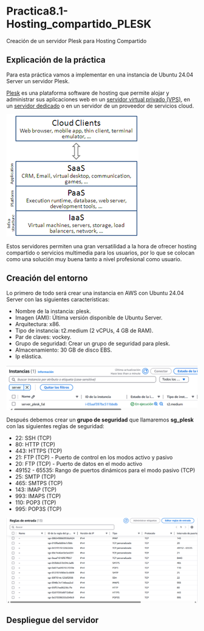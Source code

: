 # Practica8.1-Hosting_compartido_PLESK
Creación de un servidor Plesk para Hosting Compartido
## Explicación de la práctica
Para esta práctica vamos a implementar en una instancia de Ubuntu 24.04 Server un servidor Plesk. 

[Plesk](https://es.wikipedia.org/wiki/Plesk) es una plataforma software de hosting que permite alojar y administrar sus aplicaciones web en un [servidor virtual privado (VPS)](https://es.wikipedia.org/wiki/Servidor_virtual_privado), en un [servidor dedicado](https://es.wikipedia.org/wiki/Servicio_de_alojamiento_dedicado) o en un servidor de un proveedor de servicios cloud.  

![](/images/dedicado.png)  

Estos servidores permiten una gran versatilidad a la hora de ofrecer hosting compartido o servicios multimedia para los usuarios, por lo que se colocan como una solución muy buena tanto a nivel profesional como usuario.  

## Creación del entorno
Lo primero de todo será crear una instancia en AWS con Ubuntu 24.04 Server con las siguientes características:  
- Nombre de la instancia: plesk.
- Imagen (AMI): Última versión disponible de Ubuntu Server.
- Arquitectura: x86.
- Tipo de instancia: t2.medium (2 vCPUs, 4 GB de RAM).
- Par de claves: vockey.
- Grupo de seguridad: Crear un grupo de seguridad para plesk.
- Almacenamiento: 30 GB de disco EBS.  
- Ip elástica.  

![](/images/1.png)

Después debemos crear un **grupo de seguridad** que llamaremos **sg_plesk** con las siguientes reglas de seguridad:  
- 22: SSH (TCP)
- 80: HTTP (TCP)
- 443: HTTPS (TCP)
- 21: FTP (TCP) - Puerto de control en los modos activo y pasivo
- 20: FTP (TCP) - Puerto de datos en el modo activo
- 49152 - 65535: Rango de puertos dinámicos para el modo pasivo (TCP)
- 25: SMTP (TCP)
- 465: SMTPS (TCP)
- 143: IMAP (TCP)
- 993: IMAPS (TCP)
- 110: POP3 (TCP)
- 995: POP3S (TCP)

![](/images/2.png)  

## Despliegue del servidor 